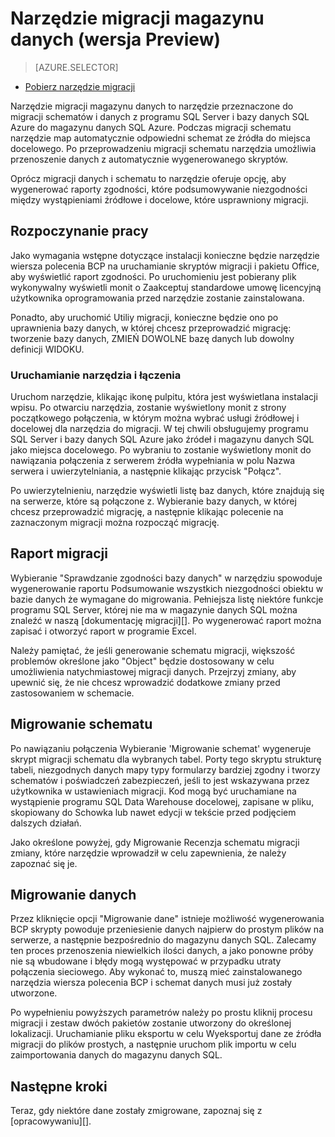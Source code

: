 <properties
   pageTitle="Migrowanie: Danych magazynu narzędzie migracji | Microsoft Azure"
   description="Migrowanie do magazynu danych SQL."
   services="sql-data-warehouse"
   documentationCenter="NA"
   authors="lodipalm"
   manager="barbkess"
   editor=""/>

<tags
   ms.service="sql-data-warehouse"
   ms.devlang="NA"
   ms.topic="article"
   ms.tgt_pltfrm="NA"
   ms.workload="data-services"
   ms.date="08/08/2016"
   ms.author="lodipalm;barbkess;sonyama"/>


# <a name="data-warehouse-migration-utility-preview"></a>Narzędzie migracji magazynu danych (wersja Preview)

> [AZURE.SELECTOR]
- [Pobierz narzędzie migracji][]

Narzędzie migracji magazynu danych to narzędzie przeznaczone do migracji schematów i danych z programu SQL Server i bazy danych SQL Azure do magazynu danych SQL Azure. Podczas migracji schematu narzędzie map automatycznie odpowiedni schemat ze źródła do miejsca docelowego. Po przeprowadzeniu migracji schematu narzędzia umożliwia przenoszenie danych z automatycznie wygenerowanego skryptów.

Oprócz migracji danych i schematu to narzędzie oferuje opcję, aby wygenerować raporty zgodności, które podsumowywanie niezgodności między wystąpieniami źródłowe i docelowe, które usprawniony migracji.

## <a name="get-started"></a>Rozpoczynanie pracy
Jako wymagania wstępne dotyczące instalacji konieczne będzie narzędzie wiersza polecenia BCP na uruchamianie skryptów migracji i pakietu Office, aby wyświetlić raport zgodności. Po uruchomieniu jest pobierany plik wykonywalny wyświetli monit o Zaakceptuj standardowe umowę licencyjną użytkownika oprogramowania przed narzędzie zostanie zainstalowana.

Ponadto, aby uruchomić Utiliy migracji, konieczne będzie ono po uprawnienia bazy danych, w której chcesz przeprowadzić migrację: tworzenie bazy danych, ZMIEŃ DOWOLNE bazę danych lub dowolny definicji WIDOKU.

### <a name="launching-the-tool-and-connecting"></a>Uruchamianie narzędzia i łączenia
Uruchom narzędzie, klikając ikonę pulpitu, która jest wyświetlana instalacji wpisu. Po otwarciu narzędzia, zostanie wyświetlony monit z strony początkowego połączenia, w którym można wybrać usługi źródłowej i docelowej dla narzędzia do migracji. W tej chwili obsługujemy programu SQL Server i bazy danych SQL Azure jako źródeł i magazynu danych SQL jako miejsca docelowego. Po wybraniu to zostanie wyświetlony monit do nawiązania połączenia z serwerem źródła wypełniania w polu Nazwa serwera i uwierzytelniania, a następnie klikając przycisk "Połącz".

Po uwierzytelnieniu, narzędzie wyświetli listę baz danych, które znajdują się na serwerze, które są połączone z. Wybieranie bazy danych, w której chcesz przeprowadzić migrację, a następnie klikając polecenie na zaznaczonym migracji można rozpocząć migrację.

## <a name="migration-report"></a>Raport migracji
Wybieranie "Sprawdzanie zgodności bazy danych" w narzędziu spowoduje wygenerowanie raportu Podsumowanie wszystkich niezgodności obiektu w bazie danych że wymagane do migrowania. Pełniejsza listę niektóre funkcje programu SQL Server, której nie ma w magazynie danych SQL można znaleźć w naszą [dokumentację migracji][]. Po wygenerować raport można zapisać i otworzyć raport w programie Excel.

Należy pamiętać, że jeśli generowanie schematu migracji, większość problemów określone jako "Object" będzie dostosowany w celu umożliwienia natychmiastowej migracji danych. Przejrzyj zmiany, aby upewnić się, że nie chcesz wprowadzić dodatkowe zmiany przed zastosowaniem w schemacie.

## <a name="migrate-schema"></a>Migrowanie schematu

Po nawiązaniu połączenia Wybieranie 'Migrowanie schemat' wygeneruje skrypt migracji schematu dla wybranych tabel. Porty tego skryptu strukturę tabeli, niezgodnych danych mapy typy formularzy bardziej zgodny i tworzy schematów i poświadczeń zabezpieczeń, jeśli to jest wskazywana przez użytkownika w ustawieniach migracji. Kod mogą być uruchamiane na wystąpienie programu SQL Data Warehouse docelowej, zapisane w pliku, skopiowany do Schowka lub nawet edycji w tekście przed podjęciem dalszych działań.  

Jako określone powyżej, gdy Migrowanie Recenzja schematu migracji zmiany, które narzędzie wprowadził w celu zapewnienia, że należy zapoznać się je.  

## <a name="migrate-data"></a>Migrowanie danych

Przez kliknięcie opcji "Migrowanie dane" istnieje możliwość wygenerowania BCP skrypty powoduje przeniesienie danych najpierw do prostym plików na serwerze, a następnie bezpośrednio do magazynu danych SQL. Zalecamy ten proces przenoszenia niewielkich ilości danych, a jako ponowne próby nie są wbudowane i błędy mogą występować w przypadku utraty połączenia sieciowego. Aby wykonać to, muszą mieć zainstalowanego narzędzia wiersza polecenia BCP i schemat danych musi już zostały utworzone.

Po wypełnieniu powyższych parametrów należy po prostu kliknij procesu migracji i zestaw dwóch pakietów zostanie utworzony do określonej lokalizacji. Uruchamianie pliku eksportu w celu Wyeksportuj dane ze źródła migracji do plików prostych, a następnie uruchom plik importu w celu zaimportowania danych do magazynu danych SQL.

## <a name="next-steps"></a>Następne kroki
Teraz, gdy niektóre dane zostały zmigrowane, zapoznaj się z [opracowywaniu][].

<!--Image references-->

<!--Article references-->
[Dokumentacja dotycząca migracji]: sql-data-warehouse-overview-migrate.md
[można opracowywać]: sql-data-warehouse-overview-develop.md

<!--Other Web references--> 
[Pobierz narzędzie migracji]: https://migrhoststorage.blob.core.windows.net/sqldwsample/DataWarehouseMigrationUtility.zip
